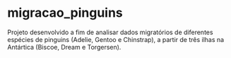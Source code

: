 # migracao_pinguins
Projeto desenvolvido a fim de analisar dados migratórios de diferentes espécies de pinguins (Adelie, Gentoo e Chinstrap), a partir de três ilhas na Antártica (Biscoe, Dream e Torgersen).
